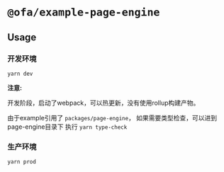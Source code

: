 # `@ofa/example-page-engine`

## Usage

### 开发环境

```
yarn dev
```

**注意:**

开发阶段，启动了webpack，可以热更新，没有使用rollup构建产物。

由于example引用了 `packages/page-engine`， 如果需要类型检查，可以进到page-engine目录下 执行 `yarn type-check`

### 生产环境

```
yarn prod
```

